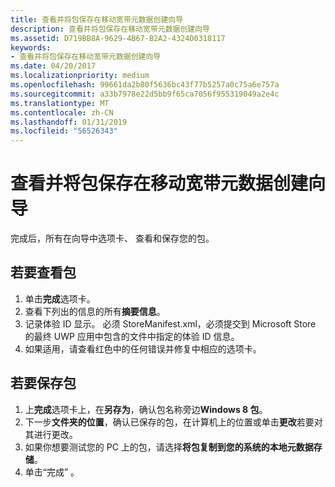 ```yaml
---
title: 查看并将包保存在移动宽带元数据创建向导
description: 查看并将包保存在移动宽带元数据创建向导
ms.assetid: D719BB8A-9629-4B67-B2A2-4324D0318117
keywords:
- 查看并将包保存在移动宽带元数据创建向导
ms.date: 04/20/2017
ms.localizationpriority: medium
ms.openlocfilehash: 99661da2b80f5636bc43f77b5257a0c75a6e757a
ms.sourcegitcommit: a33b7978e22d5bb9f65ca7056f955319049a2e4c
ms.translationtype: MT
ms.contentlocale: zh-CN
ms.lasthandoff: 01/31/2019
ms.locfileid: "56526343"
---
```

# <a name="review-and-save-package-in-the-mobile-broadband-metadata-authoring-wizard"></a>查看并将包保存在移动宽带元数据创建向导


完成后，所有在向导中选项卡、 查看和保存您的包。

## <a name="span-idtoreviewapackagespanspan-idtoreviewapackagespanspan-idtoreviewapackagespanto-review-a-package"></a><span id="To_review_a_package"></span><span id="to_review_a_package"></span><span id="TO_REVIEW_A_PACKAGE"></span>若要查看包


1.  单击**完成**选项卡。
2.  查看下列出的信息的所有**摘要信息**。
3.  记录体验 ID 显示。 必须 StoreManifest.xml，必须提交到 Microsoft Store 的最终 UWP 应用中包含的文件中指定的体验 ID 信息。
4.  如果适用，请查看红色中的任何错误并修复中相应的选项卡。

## <a name="span-idtosaveapackagespanspan-idtosaveapackagespanspan-idtosaveapackagespanto-save-a-package"></a><span id="To_save_a_package"></span><span id="to_save_a_package"></span><span id="TO_SAVE_A_PACKAGE"></span>若要保存包


1.  上**完成**选项卡上，在**另存为**，确认包名称旁边**Windows 8 包**。
2.  下一步**文件夹的位置**，确认已保存的包，在计算机上的位置或单击**更改**若要对其进行更改。
3.  如果你想要测试您的 PC 上的包，请选择**将包复制到您的系统的本地元数据存储**。
4.  单击“完成” 。

 

 





